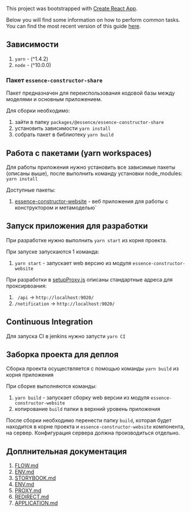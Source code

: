 This project was bootstrapped with [Create React App](https://github.com/facebookincubator/create-react-app).

Below you will find some information on how to perform common tasks.<br>
You can find the most recent version of this guide [here](https://github.com/facebookincubator/create-react-app/blob/master/packages/react-scripts/template/README.md).

## Зависимости

1. `yarn` - (^1.4.2)
1. `node` - (^10.0.0)

### Пакет `essence-constructor-share`

Пакет предназначен для переиспользования кодовой базы между моделями и основным приложением.

Для сборки необходимо:

1. зайти в папку `packages/@essence/essence-constructor-share`
1. установить зависимости `yarn install`
1. собрать пакет в библиотеку `yarn build`

## Работа с пакетами (yarn workspaces)

Для работы приложения нужно установить все зависимые пакеты (описаны выше), после выполнить команду установки node_modules: `yarn install`

Доступные пакеты:

1. [essence-constructor-website](./packages/@essence/essence-constructor-website) - веб приложения для работы с конструктором и метамоделью`

## Запуск приложения для разработки

При разработке нужно выполнить `yarn start` из корня проекта.

При запуске запускаются 1 команда:

1. `yarn start` - запускает web версию из модуля `essence-constructor-website`

При разработки в [setupProxy.js](./packages/@essence/essence-constructor-website/src/setupProxy.js) описаны стандартные адреса для проксирвоания:

1. ` /api` -> `http://localhost:9020/`
1. `/notification` -> `http://localhost:9020/`

## Continuous Integration

Для запуска CI в jenkins нужно запусти `yarn CI`


## Заборка проекта для деплоя

Сборка проекта осуществляется с помощью команды `yarn build` из корня приложения

При сборке выполняются команды:

1. `yarn build` - запускает сборку web версии из модуля `essence-constructor-website`
1. копирование `build` папки в верхний уровень приложения

После сборки необходимо перенести папку `build`, которая будет находится в корне проекта и `essence-constructor-website` компонента, на сервер. Конфигурация сервера должна производиться отдельно.

## Доплнительная документация

1. [FLOW.md](./docs/FLOW.md)
1. [ENV.md](./docs/ENV.md)
1. [STORYBOOK.md](./docs/STORYBOOK.md)
1. [ENV.md](./docs/ENV.md)
1. [PROXY.md](./docs/PROXY.md)
1. [REDIRECT.md](./docs/REDIRECT.md)
1. [APPLICATION.md](./docs/APPLICATION.md)
